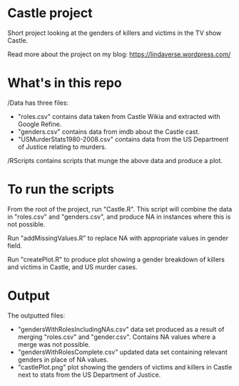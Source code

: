 Castle project
==============

Short project looking at the genders of killers and victims in the TV show Castle. 

Read more about the project on my blog: https://lindaverse.wordpress.com/

What's in this repo
===================

/Data has three files: 
- "roles.csv" contains data taken from Castle Wikia and extracted with Google Refine.
- "genders.csv" contains data from imdb about the Castle cast.
- "USMurderStats1980-2008.csv" contains data from the US Department of Justice relating to murders.

/RScripts contains scripts that munge the above data and produce a plot.

To run the scripts
=================

From the root of the project, run "Castle.R". This script will combine the data in "roles.csv" and "genders.csv", and produce NA in instances where this is not possible.

Run "addMissingValues.R" to replace NA with appropriate values in gender field.

Run "createPlot.R" to produce plot showing a gender breakdown of killers and victims in Castle, and US murder cases.

Output
======

The outputted files:
- "gendersWithRolesIncludingNAs.csv" data set produced as a result of merging "roles.csv" and "gender.csv". Contains NA values where a merge was not possible.
- "gendersWithRolesComplete.csv" updated data set containing relevant genders in place of NA values.
- "castlePlot.png" plot showing the genders of victims and killers in Castle next to stats from the US Department of Justice.
